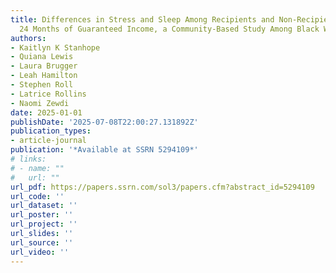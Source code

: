 ```yaml
---
title: Differences in Stress and Sleep Among Recipients and Non-Recipients of 12 and
  24 Months of Guaranteed Income, a Community-Based Study Among Black Women in Georgia
authors:
- Kaitlyn K Stanhope
- Quiana Lewis
- Laura Brugger
- Leah Hamilton
- Stephen Roll
- Latrice Rollins
- Naomi Zewdi
date: 2025-01-01
publishDate: '2025-07-08T22:00:27.131892Z'
publication_types:
- article-journal
publication: '*Available at SSRN 5294109*'
# links:
# - name: ""
#   url: ""
url_pdf: https://papers.ssrn.com/sol3/papers.cfm?abstract_id=5294109
url_code: ''
url_dataset: ''
url_poster: ''
url_project: ''
url_slides: ''
url_source: ''
url_video: ''
---
```

